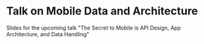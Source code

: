# Talk on Mobile Data and Architecture
Slides for the upcoming talk "The Secret to Mobile is API Design, App Architecture, and Data Handling"
